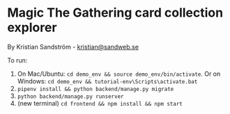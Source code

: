 # Magic The Gathering card collection explorer
By Kristian Sandström - kristian@sandweb.se

To run:
1. On Mac/Ubuntu: `cd demo_env && source demo_env/bin/activate`. Or on Windows: `cd demo_env && tutorial-env\Scripts\activate.bat`
2. `pipenv install && python backend/manage.py migrate`
3. `python backend/manage.py runserver`
4. (new terminal) `cd frontend && npm install && npm start`

